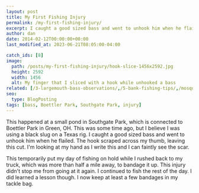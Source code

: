 ```yaml
---
layout: post
title: My First Fishing Injury
permalink: /my-first-fishing-injury/
excerpt: I caught a good sized bass and went to unhook him when he flailed. The hook scraped across my thumb, leaving this cut. I'm looking at my hand as I write this and I can faintly see the scar.
author: dan
date: 2014-02-12T00:00:00+00:00
last_modified_at: 2023-06-21T08:05:00-04:00

catch_ids: [8]
image:
  path: /posts/my-first-fishing-injury/hook-slice-1456x2592.jpg
  height: 2592
  width: 1456
  alt: My finger that I sliced with a hook while unhooked a bass
related: [/3-largemouth-bass-observations/,/5-bank-fishing-tips/,/mosquito-lake-2012/,]
seo:
  type: BlogPosting
tags: [bass, Boettler Park, Southgate Park, injury]
---
```

This happened at a small pond in Southgate Park, which is connected to Boettler Park in Green, OH. This was some time ago, but I believe I was using a black slug on a Texas rig. I caught a good sized bass and went to unhook him when he flailed. The hook scraped across my thumb, leaving this cut. I'm looking at my hand as I write this and I can faintly see the scar.

This temporarily put my day of fishing on hold while I rushed back to my truck, which was more than half a mile away, to bandage it up. This injury didn't stop me from going at it again. I continued to fish the rest of the day. I did learned a lesson though. I now keep at least a few bandages in my tackle bag.
